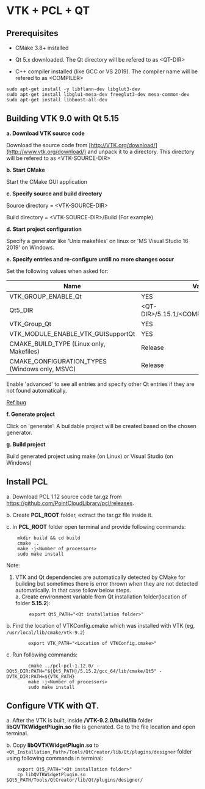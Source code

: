 # VTK + PCL + QT

## Prerequisites
- CMake 3.8+ installed

- Qt 5.x downloaded. 
The Qt directory will be refered to as \<QT-DIR\>

- C++ compiler installed (like  GCC or  VS 2019). 
The compiler name will be refered to as \<COMPILER\>

```
sudo apt-get install -y libflann-dev libglut3-dev
sudo apt-get install libglu1-mesa-dev freeglut3-dev mesa-common-dev
sudo apt-get install libboost-all-dev
```

## Building VTK 9.0 with Qt 5.15

**a. Download VTK source code**

Download the source code from [http://VTK.org/download/](http://www.vtk.org/download/) and unpack it to a directory. This directory will be refered to as \<VTK-SOURCE-DIR\>

**b. Start CMake**

Start the CMake GUI application 

**c. Specify source  and build directory**

Source directory = \<VTK-SOURCE-DIR\> 

Build directory = \<VTK-SOURCE-DIR\>/Build (For example) 

**d. Start project configuration**

Specify a generator like 'Unix makefiles' on linux or 'MS Visual Studio 16 2019' on Windows.

**e. Specify entries and re-configure untill no more changes occur**

Set the following values when asked for:


| Name | Value |
| --- | --- |
| VTK_GROUP_ENABLE_Qt | YES |
| Qt5_DIR | \<QT-DIR\>/5.15.1/\<COMPILER\>/lib/cmake/Qt5 |
| VTK_Group_Qt | YES |
| VTK_MODULE_ENABLE_VTK_GUISupportQt | YES |
| CMAKE_BUILD_TYPE (Linux only, Makefiles) | Release |
| CMAKE_CONFIGURATION_TYPES (Windows only, MSVC) | Release |

Enable 'advanced' to see all entries and specify other Qt entries if they are not found automatically.

[Ref bug](https://gitlab.kitware.com/vtk/vtk/-/issues/18375)

**f. Generate project**

Click on 'generate'. A buildable project will be created based on the chosen generator.

**g. Build project**

Build generated project using make (on Linux) or Visual Studio (on Windows)

## Install PCL

a. Download PCL 1.12 source code tar.gz from https://github.com/PointCloudLibrary/pcl/releases.  

b. Create **PCL\_ROOT** folder, extract the tar.gz file inside it.  

c. In **PCL\_ROOT** folder open terminal and provide following commands:  

		mkdir build && cd build  
		cmake ..  
		make -j<Number of processors>  
		sudo make install  
		
Note:
1. VTK and Qt dependencies are automatically detected by CMake for building but sometimes there is error thrown when they are not detected automatically. In that case follow below steps.  
a. Create environment variable from Qt installation folder(location of folder **5.15.2**):   

			export Qt5_PATH="<Qt installation folder>"  

b. Find the location of VTKConfig.cmake which was installed with VTK (eg, `/usr/local/lib/cmake/vtk-9.2`)  
 
			export VTK_PATH="<Location of VTKConfig.cmake>"  

c. Run following commands:  

            cmake ../pcl-pcl-1.12.0/ -DQt5_DIR:PATH="${Qt5_PATH}/5.15.2/gcc_64/lib/cmake/Qt5" -DVTK_DIR:PATH=${VTK_PATH}  
		    make -j<Number of processors>  
		    sudo make install  
		
## Configure VTK with QT.  
a. After the VTK is built, inside **/VTK-9.2.0/build/lib** folder **libQVTKWidgetPlugin.so** file is generated. Go to the file location and open terminal. 

b. Copy **libQVTKWidgetPlugin.so** to `<Qt_Installation_Path>/Tools/QtCreator/lib/Qt/plugins/designer` folder using following commands in terminal:  
		
		export Qt5_PATH="<Qt installation folder>"  
		cp libQVTKWidgetPlugin.so $Qt5_PATH/Tools/QtCreator/lib/Qt/plugins/designer/
